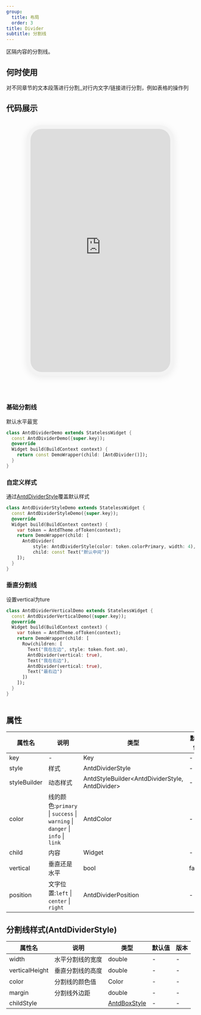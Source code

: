 ```yaml
---
group:
  title: 布局
  order: 3
title: Divider
subtitle: 分割线
---
```

区隔内容的分割线。
## 何时使用
对不同章节的文本段落进行分割,,对行内文字/链接进行分割，例如表格的操作列

## 代码展示

<div class='preview-container'>
<div class='phone-preview'>
<iframe src='https://opensourcenocode.github.io/antd-flutter?target=AntdDivider'></iframe>
</div>
<div style='flex: 1;'>

### 基础分割线

默认水平最宽

```dart
class AntdDividerDemo extends StatelessWidget {
  const AntdDividerDemo({super.key});
  @override
  Widget build(BuildContext context) {
    return const DemoWrapper(child: [AntdDivider()]);
  }
}

```

### 自定义样式

通过[AntdDividerStyle](/antd-divider-style)覆盖默认样式

```dart
class AntdDividerStyleDemo extends StatelessWidget {
  const AntdDividerStyleDemo({super.key});
  @override
  Widget build(BuildContext context) {
    var token = AntdTheme.ofToken(context);
    return DemoWrapper(child: [
      AntdDivider(
          style: AntdDividerStyle(color: token.colorPrimary, width: 4),
          child: const Text("默认中间"))
    ]);
  }
}

```

### 垂直分割线

设置vertical为ture

```dart
class AntdDividerVerticalDemo extends StatelessWidget {
  const AntdDividerVerticalDemo({super.key});
  @override
  Widget build(BuildContext context) {
    var token = AntdTheme.ofToken(context);
    return DemoWrapper(child: [
      Row(children: [
        Text("我在左边", style: token.font.sm),
        AntdDivider(vertical: true),
        Text("我在右边"),
        AntdDivider(vertical: true),
        Text("最右边")
      ])
    ]);
  }
}

```

</div>
</div>

  <style>
.preview-container {
  display: flex;
  gap: 24px;
  margin: 32px 0;
  align-items: start;
}

.phone-preview {
  min-width: 375px;
  max-width: 375px;
  border: 10px solid #f3f3f3;
  border-radius: 40px;
  background: #fff;
  box-shadow: 0 4px 20px rgba(0, 0, 0, 0.08);
  overflow: hidden;
  height: 652px;
  width: 393px;
  position: sticky;
  top: 80px;
}

.phone-preview iframe {
  width: 100%;
  height: 100%;
  border: none;
}

.code-block {
  max-height: 100%;
  margin: 16px 0;
  overflow-y: scroll;
}

.dumi-default-source-code {
  margin: 0 !important;
}

.markdown .dumi-default-source-code >pre.prism-code {
  padding: 12px !important;
  font-size: 12px !important;
}

@media (max-width: 960px) {
  .preview-container {
    flex-direction: column;
  }
  
  .phone-preview {
    width: 100%;
    max-width: 375px;
    margin: 0 auto 24px;
    position: static;
  }
}

/* Dart 代码高亮主题 - 基于 VS Code 暗色主题优化 */
.prism-code {
  display: block;
  overflow-x: auto;
  padding: 1em;
  border-radius: 6px;
  font-family: 'Fira Code', 'Consolas', 'Monaco', monospace;
  font-size: 14px;
  line-height: 1.5;
  color: #d4d4d4;
  background: #1e1e1e;
}

/* 基础元素 */
.prism-code .hljs-keyword { color: #569cd6; font-weight: bold; }          /* 关键字 */
.prism-code .hljs-built_in { color: #4ec9b0; }                           /* 内置类型 */
.prism-code .hljs-type { color: #4ec9b0; }                               /* 类型声明 */
.prism-code .hljs-literal { color: #569cd6; }                            /* 字面量 */
.prism-code .hljs-number { color: #b5cea8; }                             /* 数字 */
.prism-code .hljs-string { color: #ce9178; }                             /* 字符串 */
.prism-code .hljs-comment { color: #6a9955; font-style: italic; }        /* 注释 */
.prism-code .hljs-meta { color: #9b9b9b; }                               /* 元信息 */

/* Dart 特有元素 */
.prism-code .hljs-constant { color: #4fc1ff; }                           /* const/final */
.prism-code .hljs-function { color: #dcdcaa; }                           /* 函数名 */
.prism-code .hljs-title.class_ { color: #4ec9b0; text-decoration: underline; } /* 类名 */
.prism-code .hljs-params { color: #9cdcfe; }                             /* 参数 */
.prism-code .hljs-variable { color: #9cdcfe; }                           /* 变量 */
.prism-code .hljs-annotation { color: #d4d4d4; background: #3a3a3a; }    /* 注解 */
.prism-code .hljs-punctuation { color: #d4d4d4; }                        /* 标点符号 */

/* 特殊增强 */
.prism-code .hljs-constructor { color: #c586c0; }                        /* 构造函数 */
.prism-code .hljs-named-parameter { color: #9cdcfe; font-style: italic; }/* 命名参数 */
.prism-code .hljs-generic { color: #4ec9b0; opacity: 0.8; }              /* 泛型符号 */
.prism-code .hljs-typedef { color: #4ec9b0; text-decoration: underline; }/* typedef */

/* 行号样式 (可选) */
.prism-code .hljs-ln-numbers {
  color: #858585;
  text-align: right;
  padding-right: 12px;
}
</style>

## 属性
| 属性名 | 说明 | 类型 | 默认值 | 版本 |
| --- | --- | --- | --- | --- |
| key | - | Key | - | - |
| style | 样式 | AntdDividerStyle | - | - |
| styleBuilder | 动态样式 | AntdStyleBuilder&lt;AntdDividerStyle, AntdDivider&gt; | - | - |
| color | 线的颜色:`primary` \| `success` \| `warning` \| `danger` \| `info` \| `link` | AntdColor | - | - |
| child | 内容 | Widget | - | - |
| vertical | 垂直还是水平 | bool | false | - |
| position | 文字位置:`left` \| `center` \| `right` | AntdDividerPosition | - | - |


## 分割线样式(AntdDividerStyle) <a id='AntdDividerStyle'></a>
| 属性名 | 说明 | 类型 | 默认值 | 版本 |
| --- | --- | --- | --- | --- |
| width | 水平分割线的宽度 | double | - | - |
| verticalHeight | 垂直分割线的高度 | double | - | - |
| color | 分割线的颜色值 | Color | - | - |
| margin | 分割线外边距 | double | - | - |
| childStyle |  | [AntdBoxStyle](../components/antd-box/#AntdBoxStyle) | - | - |


